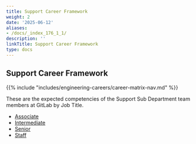 ```yaml
---
title: Support Career Framework
weight: 2
date: '2025-06-12'
aliases:
- /docs/_index_176_1_1/
description: ''
linkTitle: Support Career Framework
type: docs
---
```


## Support Career Framework

{{% include "includes/engineering-careers/career-matrix-nav.md" %}}

These are the expected competencies of the Support Sub Department team members at GitLab by Job Title.

- [Associate](/handbook/engineering/careers/matrix/support/associate/)
- [Intermediate](/handbook/engineering/careers/matrix/support/intermediate/)
- [Senior](/handbook/engineering/careers/matrix/support/senior/)
- [Staff](/handbook/engineering/careers/matrix/support/staff/)
